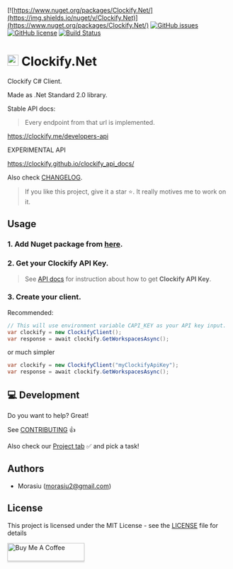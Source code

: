 [![https://www.nuget.org/packages/Clockify.Net/](https://img.shields.io/nuget/v/Clockify.Net)](https://www.nuget.org/packages/Clockify.Net/)
[![GitHub issues](https://img.shields.io/github/issues/Morasiu/Clockify.Net)](https://GitHub.com/Morasiu/Clockify.Net/issues/)
[![GitHub license](https://img.shields.io/github/license/Morasiu/Clockify.Net.svg)](https://github.com/Morasiu/Clockify.Net/blob/master/LICENSE)
[![Build Status](https://travis-ci.org/Morasiu/Clockify.Net.svg?branch=master)](https://travis-ci.org/Morasiu/Clockify.Net)

# <img src="https://clockify.me/assets/images/clockify-logo.png" width="25"> Clockify.Net
Clockify C# Client. 

Made as .Net Standard 2.0 library.

Stable API docs:
> Every endpoint from that url is implemented.

https://clockify.me/developers-api

EXPERIMENTAL API

https://clockify.github.io/clockify_api_docs/

Also check [CHANGELOG](CHANGELOG.md).

> If you like this project, give it a star ⭐. It really motives me to work on it.

## Usage

### 1. Add Nuget package from [here](https://www.nuget.org/packages/Clockify.Net/).

### 2. Get your Clockify API Key.

> See [API docs](https://clockify.me/developers-api) for instruction about how to get **Clockify API Key**.

### 3. Create your client.

Recommended:
```csharp
// This will use environment variable CAPI_KEY as your API key input.
var clockify = new ClockifyClient();
var response = await clockify.GetWorkspacesAsync();
```

or much simpler

```csharp
var clockify = new ClockifyClient("myClockifyApiKey");
var response = await clockify.GetWorkspacesAsync();
```

## 💻 Development

Do you want to help? Great!

See [CONTRIBUTING](https://github.com/Morasiu/Clockify.Net/blob/master/Docs/CONTRIBUTING.md) 👍

Also check our [Project tab](https://github.com/Morasiu/Clockify.Net/projects/) ✅ and pick a task!

## Authors

* Morasiu (morasiu2@gmail.com)

## License

This project is licensed under the MIT License - see the [LICENSE](LICENSE) file for details

<a href="https://www.buymeacoffee.com/morasiu" target="_blank"><img src="https://www.buymeacoffee.com/assets/img/custom_images/orange_img.png" alt="Buy Me A Coffee" style="height: 41px !important;width: 174px !important;box-shadow: 0px 3px 2px 0px rgba(190, 190, 190, 0.5) !important;-webkit-box-shadow: 0px 3px 2px 0px rgba(190, 190, 190, 0.5) !important;" ></a>
